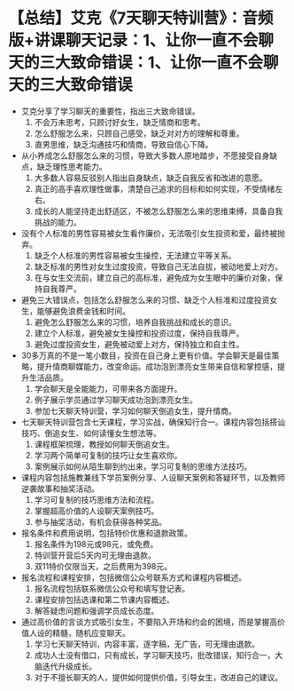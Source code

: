 # 【总结】艾克《7天聊天特训营》：音频版+讲课聊天记录：1、让你一直不会聊天的三大致命错误：1、让你一直不会聊天的三大致命错误

-   艾克分享了学习聊天的重要性，指出三大致命错误。
    1.  不会万未思考，只顾讨好女生，缺乏情商和思考。
    2.  怎么舒服怎么来，只顾自己感受，缺乏对对方的理解和尊重。
    3.  直男思维，缺乏沟通技巧和情商，导致自信心下降。
-   从小养成怎么舒服怎么来的习惯，导致大多数人原地踏步，不愿接受自身缺点，缺乏理性思考能力。
    1.  大多数人容易反驳别人指出自身缺点，缺乏自我反省和改进的意愿。
    2.  真正的高手喜欢理性做事，清楚自己追求的目标和如何实现，不受情绪左右。
    3.  成长的人能坚持走出舒适区，不被怎么舒服怎么来的思维束缚，具备自我挑战的能力。
-   没有个人标准的男性容易被女生看作廉价，无法吸引女生投资和爱，最终被抛弃。
    1.  缺乏个人标准的男性容易被女生操控，无法建立平等关系。
    2.  缺乏标准的男性对女生过度投资，导致自己无法自拔，被动地爱上对方。
    3.  在与女生交流前，建立自己的高标准，避免成为女生眼中的廉价对象，保持自我尊严。
-   避免三大错误点，包括怎么舒服怎么来的习惯、缺乏个人标准和过度投资女生，能够避免浪费金钱和时间。
    1.  避免怎么舒服怎么来的习惯，培养自我挑战和成长的意识。
    2.  建立个人标准，避免被女生操控和投资过度，保持自我尊严。
    3.  避免过度投资女生，避免被动爱上对方，保持独立和自主性。
-   30多万真的不是一笔小数目，投资在自己身上更有价值。学会聊天是最佳策略，提升情商聊媒能力，改变命运。成功泡到漂亮女生带来自信和掌控感，提升生活品质。
    1.  学会聊天是全能能力，可带来各方面提升。
    2.  例子展示学员通过学习聊天成功泡到漂亮女生。
    3.  参加七天聊天特训营，学习如何聊天倒追女生，提升情商。
-   七天聊天特训营包含七天课程，学习实战，确保知行合一。课程内容包括搭讪技巧、倒追女生、如何读懂女生想法等。
    1.  课程框架梳理，教授如何聊天倒追女生。
    2.  学习两个简单可复制的技巧让女生喜欢你。
    3.  案例展示如何从陌生聊到约出来，学习可复制的思维方法技巧。
-   课程内容包括施教兼线下学员案例分享、人设聊天案例和答疑环节，以及教师逆袭故事和抽奖活动。
    1.  学习可复制的技巧思维方法和流程。
    2.  掌握超高价值的人设聊天案例技巧。
    3.  参与抽奖活动，有机会获得各种奖品。
-   报名条件和费用说明，包括特价优惠和退款政策。
    1.  报名条件为198元或98元，或免费。
    2.  特训营开营后5天内可无理由退款。
    3.  双11特价仅限当天，之后费用为398元。
-   报名流程和课程安排，包括微信公众号联系方式和课程内容概述。
    1.  报名流程包括联系微信公众号和填写登记表。
    2.  课程安排包括选课和第二节课内容概述。
    3.  解答疑虑问题和强调学员成长态度。
-   通过高价值的言谈方式吸引女生，不要陷入开场和约会的困境，而是掌握高价值人设的精髓，随机应变聊天。
    1.  学习七天聊天特训，内容丰富，逐字稿，无广告，可无理由退款。
    2.  成功人士没有借口，只有成长，学习聊天技巧，批改错误，知行合一，大脑迭代升级成长。
    3.  对于不擅长聊天的人，提供如何提供价值，引导女生，改进自己的建议。